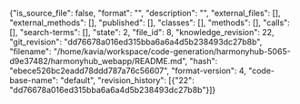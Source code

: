 {"is_source_file": false, "format": "", "description": "", "external_files": [], "external_methods": [], "published": [], "classes": [], "methods": [], "calls": [], "search-terms": [], "state": 2, "file_id": 8, "knowledge_revision": 22, "git_revision": "dd76678a016ed315bba6a6a4d5b238493dc27b8b", "filename": "/home/kavia/workspace/code-generation/harmonyhub-5065-d9e37482/harmonyhub_webapp/README.md", "hash": "ebece526bc2eadd78ddd787a76c56607", "format-version": 4, "code-base-name": "default", "revision_history": [{"22": "dd76678a016ed315bba6a6a4d5b238493dc27b8b"}]}